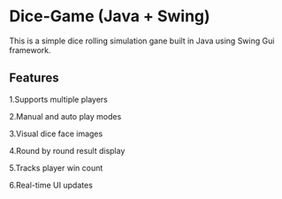 # Dice-Game (Java + Swing)

This is a simple dice rolling simulation gane built in Java using Swing Gui framework.

## Features

1.Supports multiple players

2.Manual and auto play modes

3.Visual dice face images

4.Round by round result display

5.Tracks player win count

6.Real-time UI updates
